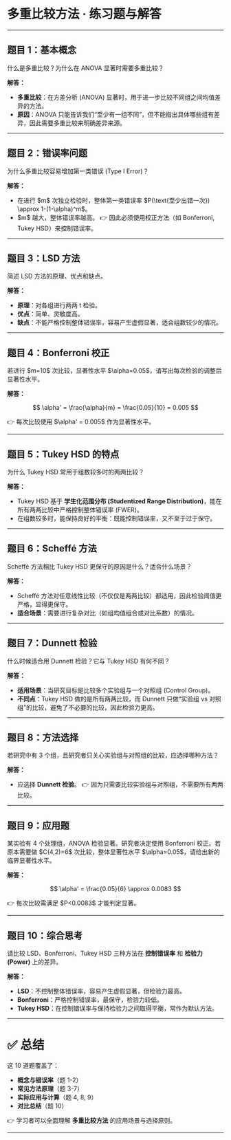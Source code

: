 
# 多重比较方法 · 练习题与解答

---

## 题目 1：基本概念

什么是多重比较？为什么在 ANOVA 显著时需要多重比较？

**解答：**

* **多重比较**：在方差分析 (ANOVA) 显著时，用于进一步比较不同组之间均值差异的方法。
* **原因**：ANOVA 只能告诉我们“至少有一组不同”，但不能指出具体哪些组有差异，因此需要多重比较来明确差异来源。

---

## 题目 2：错误率问题

为什么多重比较容易增加第一类错误 (Type I Error)？

**解答：**

* 在进行 \$m\$ 次独立检验时，整体第一类错误率 \$P(\text{至少出错一次}) \approx 1-(1-\alpha)^m\$。
* \$m\$ 越大，整体错误率越高。
  👉 因此必须使用校正方法（如 Bonferroni, Tukey HSD）来控制错误率。

---

## 题目 3：LSD 方法

简述 LSD 方法的原理、优点和缺点。

**解答：**

* **原理**：对各组进行两两 t 检验。
* **优点**：简单、灵敏度高。
* **缺点**：不能严格控制整体错误率，容易产生虚假显著，适合组数较少的情况。

---

## 题目 4：Bonferroni 校正

若进行 \$m=10\$ 次比较，显著性水平 \$\alpha=0.05\$，请写出每次检验的调整后显著性水平。

**解答：**

$$
\alpha' = \frac{\alpha}{m} = \frac{0.05}{10} = 0.005
$$

👉 每次比较使用 \$\alpha' = 0.005\$ 作为显著性水平。

---

## 题目 5：Tukey HSD 的特点

为什么 Tukey HSD 常用于组数较多时的两两比较？

**解答：**

* Tukey HSD 基于 **学生化范围分布 (Studentized Range Distribution)**，能在所有两两比较中严格控制整体错误率 (FWER)。
* 在组数较多时，能保持良好的平衡：既能控制错误率，又不至于过于保守。

---

## 题目 6：Scheffé 方法

Scheffé 方法相比 Tukey HSD 更保守的原因是什么？适合什么场景？

**解答：**

* Scheffé 方法对任意线性比较（不仅仅是两两比较）都适用，因此检验阈值更严格，显得更保守。
* **适合场景**：需要进行复杂对比（如组均值组合或对比系数）的情况。

---

## 题目 7：Dunnett 检验

什么时候适合用 Dunnett 检验？它与 Tukey HSD 有何不同？

**解答：**

* **适用场景**：当研究目标是比较多个实验组与一个对照组 (Control Group)。
* **不同点**：Tukey HSD 做的是所有两两比较，而 Dunnett 只做“实验组 vs 对照组”的比较，避免了不必要的比较，因此检验力更高。

---

## 题目 8：方法选择

若研究中有 3 个组，且研究者只关心实验组与对照组的比较，应选择哪种方法？

**解答：**

* 应选择 **Dunnett 检验**。
  👉 因为只需要比较实验组与对照组，不需要所有两两比较。

---

## 题目 9：应用题

某实验有 4 个处理组，ANOVA 检验显著。研究者决定使用 Bonferroni 校正。若原本需要做 \$C(4,2)=6\$ 次比较，整体显著性水平 \$\alpha=0.05\$，请给出新的临界显著性水平。

**解答：**

$$
\alpha' = \frac{0.05}{6} \approx 0.0083
$$

👉 每次比较需满足 \$P<0.0083\$ 才能判定显著。

---

## 题目 10：综合思考

请比较 LSD、Bonferroni、Tukey HSD 三种方法在 **控制错误率** 和 **检验力 (Power)** 上的差异。

**解答：**

* **LSD**：不控制整体错误率，容易产生虚假显著，但检验力最高。
* **Bonferroni**：严格控制错误率，最保守，检验力较低。
* **Tukey HSD**：在控制错误率与保持检验力之间取得平衡，常作为默认方法。

---

# ✅ 总结

这 10 道题覆盖了：

* **概念与错误率**（题 1-2）
* **常见方法原理**（题 3-7）
* **实际应用与计算**（题 4, 8, 9）
* **对比总结**（题 10）

👉 学习者可以全面理解 **多重比较方法** 的应用场景与选择原则。

---



